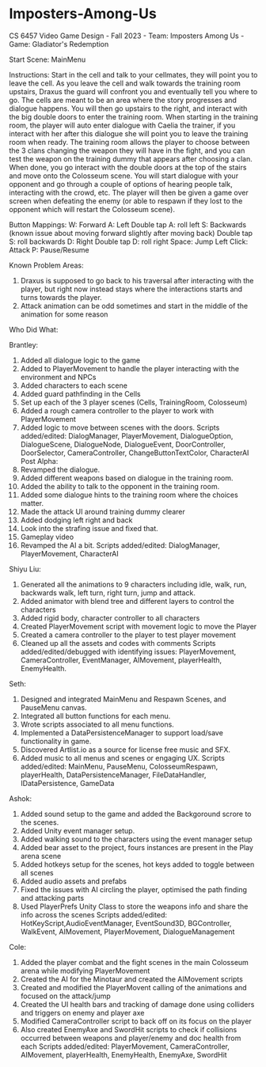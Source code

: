 # Imposters-Among-Us
CS 6457 Video Game Design - Fall 2023 - Team: Imposters Among Us - Game: Gladiator's Redemption


Start Scene: MainMenu


Instructions:
Start in the cell and talk to your cellmates, they will point you to leave the cell. As you leave the cell and walk towards the training room upstairs, Draxus the guard will confront you and eventually tell you where to go. The cells are meant to be an area where the story progresses and dialogue happens. You will then go upstairs to the right, and interact with the big double doors to enter the training room. When starting in the training room, the player will auto enter dialogue with Caelia the trainer, if you interact with her after this dialogue she will point you to leave the training room when ready. The training room allows the player to choose between the 3 clans changing the weapon they will have in the fight, and you can test the weapon on the training dummy that appears after choosing a clan. When done, you go interact with the double doors at the top of the stairs and move onto the Colosseum scene. You will start dialogue with your opponent and go through a couple of options of hearing people talk, interacting with the crowd, etc. The player will then be given a game over screen when defeating the enemy (or able to respawn if they lost to the opponent which will restart the Colosseum scene).

Button Mappings:
W: Forward
A: Left
Double tap A: roll left
S: Backwards (known issue about moving forward slightly after moving back)
Double tap S: roll backwards
D: Right
Double tap D: roll right
Space: Jump
Left Click: Attack
P: Pause/Resume


Known Problem Areas: 
1. Draxus is supposed to go back to his traversal after interacting with the player, but right now instead stays where the interactions starts and turns towards the player.
2. Attack animation can be odd sometimes and start in the middle of the animation for some reason


Who Did What:

Brantley:
1. Added all dialogue logic to the game
2. Added to PlayerMovement to handle the player interacting with the environment and NPCs
3. Added characters to each scene
4. Added guard pathfinding in the Cells
5. Set up each of the 3 player scenes (Cells, TrainingRoom, Colosseum)
6. Added a rough camera controller to the player to work with PlayerMovement
7. Added logic to move between scenes with the doors.
Scripts added/edited: DialogManager, PlayerMovement, DialogueOption, DialogueScene, DialogueNode, DialogueEvent, DoorController, DoorSelector, CameraController, ChangeButtonTextColor, CharacterAI
Post Alpha:
1. Revamped the dialogue.
2. Added different weapons based on dialogue in the training room.
3. Added the ability to talk to the opponent in the training room.
4. Added some dialogue hints to the training room where the choices matter.
5. Made the attack UI around training dummy clearer
6. Added dodging left right and back
7. Look into the strafing issue and fixed that.
8. Gameplay video
9. Revamped the AI a bit.
Scripts added/edited: DialogManager, PlayerMovement, CharacterAI

Shiyu Liu:
1. Generated all the animations to 9 characters including idle, walk, run, backwards walk, left turn, right turn, jump and attack.
2. Added animator with blend tree and different layers to control the characters
3. Added rigid body, character controller to all characters
4. Created PlayerMovement script with movement logic to move the Player
5. Created a camera controller to the player to test player movement
6. Cleaned up all the assets and codes with comments 
Scripts added/edited/debugged with identifying issues: PlayerMovement, CameraController, EventManager, AIMovement, playerHealth, EnemyHealth.

Seth:
1. Designed and integrated MainMenu and Respawn Scenes, and PauseMenu canvas.
2. Integrated all button functions for each menu.
3. Wrote scripts associated to all menu functions.
4. Implemented a DataPersistenceManager to support load/save functionality in game.
5. Discovered Artlist.io as a source for license free music and SFX.
6. Added music to all menus and scenes or engaging UX.
Scripts added/edited: MainMenu, PauseMenu, ColosseumRespawn, playerHealth, DataPersistenceManager, FileDataHandler, IDataPersistence, GameData

Ashok:
1. Added sound setup to the game and added the Backgoround scrore to the scenes.
2. Added Unity event manager setup.
3. Added walking sound to the characters using the event manager setup
4. Added bear asset to the project, fours instances are present in the Play arena scene
5. Added hotkeys setup for the scenes, hot keys added to toggle between all scenes
5. Added audio assets and prefabs
6. Fixed the issues with AI circling the player, optimised the path finding and attacking parts
7. Used PlayerPrefs Unity Class to store the weapons info and share the info across the scenes
Scripts added/edited: HotKeyScript,AudioEventManager, EventSound3D, BGController, WalkEvent, AIMovement, PlayerMovement, DialogueManagement  

Cole:
1. Added the player combat and the fight scenes in the main Colosseum arena while modifying PlayerMovement
2. Created the AI for the Minotaur and created the AIMovement scripts
3. Created and modified the PlayerMovent calling of the animations and focused on the attack/jump
4. Created the UI health bars and tracking of damage done using colliders and triggers on enemy and player axe
5. Modified CameraController script to back off on its focus on the player
6. Also created EnemyAxe and SwordHit scripts to check if collisions occurred between weapons and player/enemy and doc health from each
Scripts added/edited: PlayerMovement, CameraController, AIMovement, playerHealth, EnemyHealth, EnemyAxe, SwordHit
